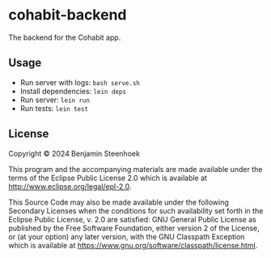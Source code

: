 # cohabit-backend

The backend for the Cohabit app.

## Usage

- Run server with logs: `bash serve.sh`
- Install dependencies: `lein deps`
- Run server: `lein run`
- Run tests: `lein test`

## License

Copyright © 2024 Benjamin Steenhoek

This program and the accompanying materials are made available under the
terms of the Eclipse Public License 2.0 which is available at
http://www.eclipse.org/legal/epl-2.0.

This Source Code may also be made available under the following Secondary
Licenses when the conditions for such availability set forth in the Eclipse
Public License, v. 2.0 are satisfied: GNU General Public License as published by
the Free Software Foundation, either version 2 of the License, or (at your
option) any later version, with the GNU Classpath Exception which is available
at https://www.gnu.org/software/classpath/license.html.
